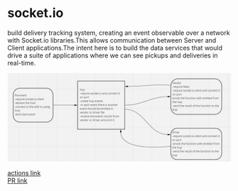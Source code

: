 # socket.io
build delivery tracking system, creating an event observable over a network with Socket.io libraries.This allows communication between Server and Client applications.The intent here is to build the data services that would drive a suite of applications where we can see pickups and deliveries in real-time.

![uml](./uml.JPG)

[actions link]()  
[PR link]()